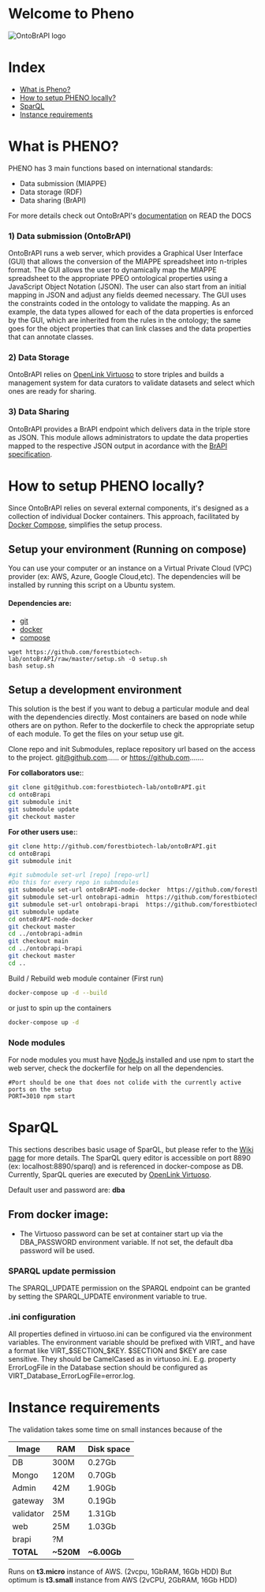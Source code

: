 # Welcome to Pheno
![OntoBrAPI logo](https://github.com/forestbiotech-lab/ontoBrAPI-node-docker/blob/master/public/images/pheno.png)

# Index
- [What is Pheno?](README.md#what-is-pheno-1)
- [How to setup PHENO locally?](README.md#how-to-setup-pheno-locally-1)
- [SparQL](README.md#sparql)
- [Instance requirements](README.md#instance-requirements)


# What is PHENO?
PHENO has 3 main functions based on international standards:
- Data submission (MIAPPE)
- Data storage (RDF)
- Data sharing (BrAPI)

For more details check out OntoBrAPI's [documentation](https://ontobrapi-docs.readthedocs.io/) on READ the DOCS

### 1) Data submission (OntoBrAPI)
OntoBrAPI runs a web server, which provides a Graphical User Interface (GUI) that allows the conversion of the MIAPPE spreadsheet into n-triples format. The GUI allows the user to dynamically map the MIAPPE spreadsheet to the appropriate PPEO ontological properties using a JavaScript Object Notation (JSON). The user can also start from an initial mapping in JSON and adjust any fields deemed necessary. The GUI uses the constraints coded in the ontology to validate the mapping. As an example, the data types allowed for each of the data properties is enforced by the GUI, which are inherited from the rules in the ontology; the same goes for the object properties that can link classes and the data properties that can annotate classes.

### 2) Data Storage 
OntoBrAPI relies on [OpenLink Virtuoso](https://docs.openlinksw.com/virtuoso/) to store triples and builds a management system for data curators to validate datasets and select which ones are ready for sharing.

### 3) Data Sharing
OntoBrAPI provides a BrAPI endpoint which delivers data in the triple store as JSON. This module allows administrators to update the data properties mapped to the respective JSON output in acordance with the [BrAPI specification](https://brapi.org/specification). 


# How to setup PHENO locally?

Since OntoBrAPI relies on several external components, it's designed as a collection of individual Docker containers. This approach, facilitated by [Docker Compose](https://docs.docker.com/compose/), simplifies the setup process.


## Setup your environment (Running on compose)
You can use your computer or an instance on a Virtual Private Cloud (VPC) provider (ex: AWS, Azure, Google Cloud,etc). 
The dependencies will be installed by running this script on a Ubuntu system. 

#### Dependencies are:
- [git](https://git-scm.com/)
- [docker](https://www.docker.com/)
- [compose](https://docs.docker.com/compose/)
  
```
wget https://github.com/forestbiotech-lab/ontoBrAPI/raw/master/setup.sh -O setup.sh
bash setup.sh 
```

## Setup a development environment
This solution is the best if you want to debug a particular module and deal with the dependencies directly. Most containers are based on node while others are on python. Refer to the dockerfile to check the appropriate setup of each module. To get the files on your setup use git.

Clone repo and init Submodules, replace repository url based on the access to the project. git@github.com...... or https://github.com.......

**For collaborators use:**:
``` bash
git clone git@github.com:forestbiotech-lab/ontoBrAPI.git
cd ontoBrapi
git submodule init
git submodule update
git checkout master
``` 
**For other users use:**:
``` bash
git clone http://github.com/forestbiotech-lab/ontoBrAPI.git
cd ontoBrapi
git submodule init

#git submodule set-url [repo] [repo-url]
#Do this for every repo in submodules
git submodule set-url ontoBrAPI-node-docker  https://github.com/forestbiotech-lab/ontoBrAPI-node-docker.git
git submodule set-url ontobrapi-admin  https://github.com/forestbiotech-lab/ontobrapi-admin.git
git submodule set-url ontobrapi-brapi  https://github.com/forestbiotech-lab/ontobrapi-brapi.git
git submodule update
cd ontoBrAPI-node-docker
git checkout master
cd ../ontobrapi-admin
git checkout main
cd ../ontobrapi-brapi
git checkout master
cd ..
``` 

Build / Rebuild web module container (First run)
``` bash
docker-compose up -d --build
```
or just to spin up the containers

``` bash
docker-compose up -d
```

### Node modules
For node modules you must have [NodeJs](https://nodejs.org) installed and use npm to start the web server, check the dockerfile for help on all the dependencies. 
```
#Port should be one that does not colide with the currently active ports on the setup
PORT=3010 npm start
```

# SparQL
This sections describes basic usage of SparQL, but please refer to the [Wiki page](https://github.com/forestbiotech-lab/ontoBrAPI/wiki/SparQL) for more details. The SparQL query editor is accessible on port 8890 (ex: localhost:8890/sparql) and is referenced in docker-compose as DB. Currently, SparQL queries are executed by [OpenLink Virtuoso](https://docs.openlinksw.com/virtuoso/). 

Default user and password are: **dba** 

## From docker image:
- The Virtuoso password can be set at container start up via the DBA_PASSWORD environment variable. If not set, the default dba password will be used.

### SPARQL update permission
The SPARQL_UPDATE permission on the SPARQL endpoint can be granted by setting the SPARQL_UPDATE environment variable to true.

### .ini configuration
All properties defined in virtuoso.ini can be configured via the environment variables. The environment variable should be prefixed with VIRT_ and have a format like VIRT_$SECTION_$KEY. $SECTION and $KEY are case sensitive. They should be CamelCased as in virtuoso.ini. E.g. property ErrorLogFile in the Database section should be configured as VIRT_Database_ErrorLogFile=error.log.




# Instance requirements

The validation takes some time on small instances because of the 

|  Image  |  RAM |   Disk space |
----------|-------|---------|
DB        | 300M |    0.27Gb 
Mongo     | 120M |   0.70Gb
Admin     |  42M |   1.90Gb
gateway   |   3M |   0.19Gb
validator |  25M |   1.31Gb
web       |  25M |   1.03Gb
brapi     |   ?M |
**TOTAL**   | **~520M**|   **~6.00Gb**  


Runs on **t3.micro** instance of AWS. (2vcpu, 1GbRAM, 16Gb HDD)
But optimum is **t3.small** instance from AWS (2vCPU, 2GbRAM, 16Gb HDD)

